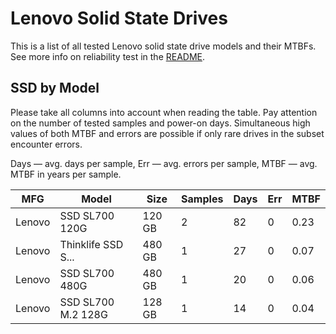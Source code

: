 Lenovo Solid State Drives
=========================

This is a list of all tested Lenovo solid state drive models and their MTBFs. See
more info on reliability test in the [README](https://github.com/linuxhw/SMART).

SSD by Model
------------

Please take all columns into account when reading the table. Pay attention on the
number of tested samples and power-on days. Simultaneous high values of both MTBF
and errors are possible if only rare drives in the subset encounter errors.

Days   — avg. days per sample,
Err    — avg. errors per sample,
MTBF   — avg. MTBF in years per sample.

| MFG       | Model              | Size   | Samples | Days  | Err   | MTBF   |
|-----------|--------------------|--------|---------|-------|-------|--------|
| Lenovo    | SSD SL700 120G     | 120 GB | 2       | 82    | 0     | 0.23   |
| Lenovo    | Thinklife SSD S... | 480 GB | 1       | 27    | 0     | 0.07   |
| Lenovo    | SSD SL700 480G     | 480 GB | 1       | 20    | 0     | 0.06   |
| Lenovo    | SSD SL700 M.2 128G | 128 GB | 1       | 14    | 0     | 0.04   |
